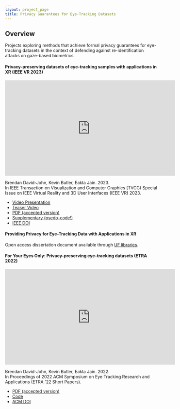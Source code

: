 ```yaml
---
layout: project_page
title: Privacy Guarantees for Eye-Tracking Datasets
---
```


## Overview

Projects exploring methods that achieve formal privacy guarantees for eye-tracking datasets in the context of defending against re-identification attacks on gaze-based biometrics.


#### Privacy-preserving datasets of eye-tracking samples with applications in XR (IEEE VR 2023)
<iframe width="560" height="315" src="https://youtube.com/embed/ETIbwsykJFA" frameborder="0" allow="autoplay; encrypted-media" allowfullscreen></iframe>

Brendan David-John, Kevin Butler, Eakta Jain. 2023.\
In IEEE Transaction on Visualization and Computer Graphics (TVCG) Special Issue on IEEE Virtual Reality and 3D User Interfaces (IEEE VR) 2023.

 - [Video Presentation](https://youtu.be/ETIbwsykJFA)
 - [Teaser Video](https://youtu.be/nNGx6xgXwXo)
 - [PDF (accepted version)]({{root_url}}/assets/pdfs/2023_IEEE_VR_sample_privacy_datasets.pdf)
 - [Supplementary (psedo-code!)]({{root_url}}/assets/pdfs/2023_IEEE_VR_sample_privacy_datasets_supp.pdf)
 - [IEEE DOI](https://doi.org/10.1109/TVCG.2023.3247048)


#### Providing Privacy for Eye-Tracking Data with Applications in XR
Open access dissertation document available through [UF libraries](https://ufl-flvc.primo.exlibrisgroup.com/permalink/01FALSC_UFL/6ad6fc/alma99383985066506597). 

#### For Your Eyes Only: Privacy-preserving eye-tracking datasets (ETRA 2022)
<iframe width="560" height="315" src="https://www.youtube.com/embed/MrCt04v_llM" frameborder="0" allow="autoplay; encrypted-media" allowfullscreen></iframe>

Brendan David-John, Kevin Butler, Eakta Jain. 2022.\
In Proceedings of 2022 ACM Symposium on Eye Tracking Research and Applications (ETRA '22 Short Papers).

 - [PDF (accepted version)]({{root_url}}/assets/pdfs/etra_2022_accepted_version.pdf)
 - [Code](https://doi.org/10.5281/zenodo.6463849)
 - [ACM DOI](https://doi.org/10.1145/3517031.3529618)